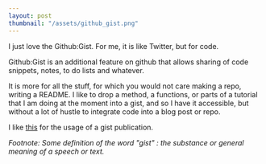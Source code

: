 ```yaml
---
layout: post
thumbnail: "/assets/github_gist.png"
---
```


I just love the Github:Gist. For me, it is like Twitter, but for code.

Github:Gist is an additional feature on github that allows sharing of code snippets, notes, to do lists and whatever. 

It is more for all the stuff, for which you would not care making a repo, writing a README. I like to drop a method, a functions, or parts of a tutorial that I am doing at the moment into a gist, and so I have it accessible, but without a lot of hustle to integrate code into a blog post or repo. 

I like [this](https://gist.github.com/staltz/868e7e9bc2a7b8c1f754) for the usage of a gist publication. 


*Footnote: Some definition of the word "gist" : the substance or general meaning of a speech or text.*

